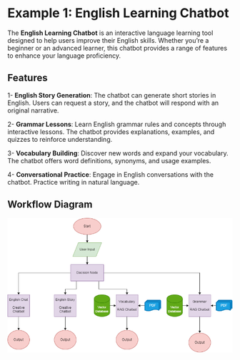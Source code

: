 # Example 1: English Learning Chatbot

The **English Learning Chatbot** is an interactive language learning tool designed to help users improve their English skills. Whether you’re a beginner or an advanced learner, this chatbot provides a range of features to enhance your language proficiency.

## Features

1- **English Story Generation**:
The chatbot can generate short stories in English. Users can request a story, and the chatbot will respond with an original narrative. 

2- **Grammar Lessons**:
Learn English grammar rules and concepts through interactive lessons. The chatbot provides explanations, examples, and quizzes to reinforce understanding.

3- **Vocabulary Building**:
Discover new words and expand your vocabulary. The chatbot offers word definitions, synonyms, and usage examples.

4- **Conversational Practice**:
Engage in English conversations with the chatbot. Practice writing in natural language.


## Workflow Diagram
![Image Alt Text](./assets/WorkFlow.png)
